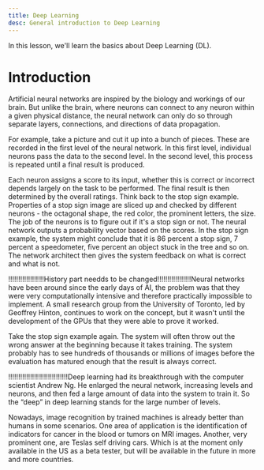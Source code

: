 ```yaml
---
title: Deep Learning
desc: General introduction to Deep Learning
---
```


In this lesson, we'll learn the basics about Deep Learning (DL).


# Introduction

Artificial neural networks are inspired by the biology and workings of our brain. But unlike the brain, where neurons can connect to any neuron within a given physical distance, the neural network can only do so through separate layers, connections, and directions of data propagation.

For example, take a picture and cut it up into a bunch of pieces. These are recorded in the first level of the neural network. In this first level, individual neurons pass the data to the second level. In the second level, this process is repeated until a final result is produced.

Each neuron assigns a score to its input, whether this is correct or incorrect depends largely on the task to be performed. The final result is then determined by the overall ratings. Think back to the stop sign example. Properties of a stop sign image are sliced ​​up and checked by different neurons - the octagonal shape, the red color, the prominent letters, the size. The job of the neurons is to figure out if it's a stop sign or not. The neural network outputs a probability vector based on the scores. In the stop sign example, the system might conclude that it is 86 percent a stop sign, 7 percent a speedometer, five percent an object stuck in the tree and so on. The network architect then gives the system feedback on what is correct and what is not.

!!!!!!!!!!!!!!!!!!History part needds to be changed!!!!!!!!!!!!!!!!!Neural networks have been around since the early days of AI, the problem was that they were very computationally intensive and therefore practically impossible to implement. A small research group from the University of Toronto, led by Geoffrey Hinton, continues to work on the concept, but it wasn't until the development of the GPUs that they were able to prove it worked.

Take the stop sign example again. The system will often throw out the wrong answer at the beginning because it takes training. The system probably has to see hundreds of thousands or millions of images before the evaluation has matured enough that the result is always correct.

!!!!!!!!!!!!!!!!!!!!!!!!!!!!!!Deep learning had its breakthrough with the computer scientist Andrew Ng. He enlarged the neural network, increasing levels and neurons, and then fed a large amount of data into the system to train it. So the “deep” in deep learning stands for the large number of levels. 

Nowadays, image recognition by trained machines is already better than humans in some scenarios. One area of ​​application is the identification of indicators for cancer in the blood or tumors on MRI images. Another, very prominent one, are Teslas self driving cars. Which is at the moment only available in the US as a beta tester, but will be available in the future in more and more countries.


